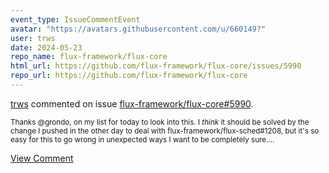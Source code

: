 ```yaml
---
event_type: IssueCommentEvent
avatar: "https://avatars.githubusercontent.com/u/660149?"
user: trws
date: 2024-05-23
repo_name: flux-framework/flux-core
html_url: https://github.com/flux-framework/flux-core/issues/5990
repo_url: https://github.com/flux-framework/flux-core
---
```


<a href='https://github.com/trws' target='_blank'>trws</a> commented on issue <a href='https://github.com/flux-framework/flux-core/issues/5990' target='_blank'>flux-framework/flux-core#5990</a>.

<small>Thanks @grondo, on my list for today to look into this.  I _think_ it should be solved by the change I pushed in the other day to deal with flux-framework/flux-sched#1208, but it's so easy for this to go wrong in unexpected ways I want to be completely sure....</small>

<a href='https://github.com/flux-framework/flux-core/issues/5990' target='_blank'>View Comment</a>